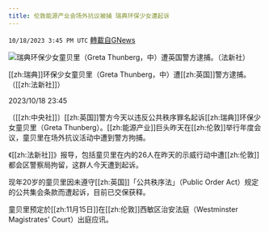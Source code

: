 ```yaml
---
title: 伦敦能源产业会场外抗议被捕 瑞典环保少女遭起诉
---
```

`10/18/2023 3:45 PM UTC` [轉載自GNews](https://gnews.org/articles/1851112)

![瑞典环保少女童贝里（Greta Thunberg，中）遭英国警方逮捕。（法新社）](https://img.ltn.com.tw/Upload/news/600/2023/10/18/phpSzzdvo.jpg "瑞典环保少女童贝里（Greta Thunberg，中）遭英国警方逮捕。（法新社）")

[[zh:瑞典]]环保少女童贝里（Greta Thunberg，中）遭[[zh:英国]]警方逮捕。（[[zh:法新社]]）

2023/10/18 23:45

〔[[zh:中央社]]〕[[zh:英国]]警方今天以违反公共秩序罪名起诉[[zh:瑞典]]环保少女童贝里（Greta Thunberg）。[[zh:能源产业]]巨头昨天在[[zh:伦敦]]举行年度会议，童贝里在场外抗议活动中遭到警方拘捕。

《[[zh:法新社]]》报导，包括童贝里在内的26人在昨天的示威行动中遭[[zh:伦敦]]都会区警察局拘留，这群人今天遭到起诉。

现年20岁的童贝里因未遵守[[zh:英国]]「公共秩序法」（Public Order Act）规定的公共集会条款而遭起诉，目前已交保获释。

童贝里预定於[[zh:11月15日]]在[[zh:伦敦]]西敏区治安法庭（Westminster Magistrates' Court）出庭应讯。
